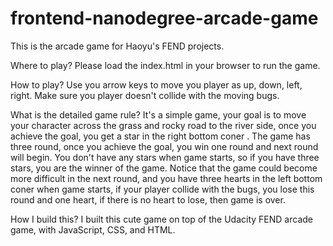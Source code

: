 frontend-nanodegree-arcade-game
===============================
This is the arcade game for Haoyu's FEND projects.

Where to play?
Please load the index.html in your browser to run the game.

How to play?
Use you arrow keys to move you player as up, down, left, right.
Make sure you player doesn't collide with the moving bugs.

What is the detailed game rule?
It's a simple game, your goal is to move your character across the grass and rocky road to the river side, once you achieve the goal, you get a star in the right bottom coner . The game has three round, once you achieve the goal, you win one round and next round will begin. You don't have any stars when game starts, so if you have three stars, you are the winner of the game. Notice that the game could become more difficult in the next round, and you have three hearts in the left bottom coner when game starts, if your player collide with the bugs, you lose this round and one heart, if there is no heart to lose, then game is over.

How I build this?
I built this cute game on top of the Udacity FEND arcade game, with JavaScript, CSS, and HTML.
